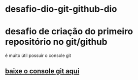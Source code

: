 
# desafio-dio-git-github-dio

# desafio de criação do primeiro repositório no git/github
é muito útil possuir o console git

## [baixe o console git aqui](https://git-scm.com/downloads)
